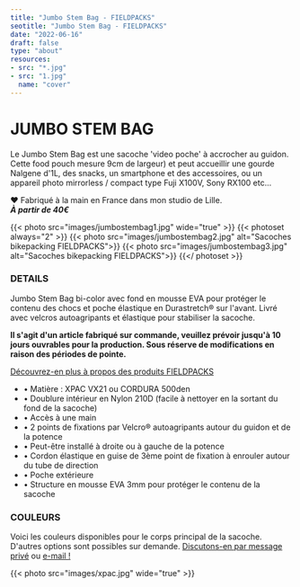 ```yaml
---
title: "Jumbo Stem Bag - FIELDPACKS"
seotitle: "Jumbo Stem Bag - FIELDPACKS"
date: "2022-06-16"
draft: false
type: "about"
resources:
- src: "*.jpg"
- src: "1.jpg"
  name: "cover"
---
```

# JUMBO STEM BAG
Le Jumbo Stem Bag est une sacoche 'video poche' à accrocher au guidon.  Cette food pouch mesure 9cm de largeur) et peut accueillir une gourde Nalgene d'1L, des snacks, un smartphone et des accessoires, ou un appareil photo mirrorless / compact type Fuji X100V, Sony RX100 etc...  

♥ Fabriqué à la main en France dans mon studio de Lille.  
***À partir de 40€***  

{{< photo src="images/jumbostembag1.jpg" wide="true" >}}
{{< photoset always="2" >}} {{< photo src="images/jumbostembag2.jpg" alt="Sacoches bikepacking FIELDPACKS">}} {{< photo src="images/jumbostembag3.jpg" alt="Sacoches bikepacking FIELDPACKS">}} {{</ photoset >}}

### DETAILS  
Jumbo Stem Bag bi-color avec fond en mousse EVA pour protéger le contenu des chocs et poche élastique en Durastretch® sur l'avant. Livré avec velcros autoagripants et élastique pour stabiliser la sacoche.  

**Il s'agit d'un article fabriqué sur commande, veuillez prévoir jusqu'à 10 jours ouvrables pour la production. Sous réserve de modifications en raison des périodes de pointe.**  

[Découvrez-en plus à propos des produits FIELDPACKS](https://fieldpacks.fr/informations-techniques)  

- • Matière : XPAC VX21 ou CORDURA 500den
- • Doublure intérieur en Nylon 210D (facile à nettoyer en la sortant du fond de la sacoche)
- • Accès à une main
- • 2 points de fixations par Velcro® autoagripants autour du guidon et de la potence
- • Peut-être installé à droite ou à gauche de la potence
- • Cordon élastique en guise de 3ème point de fixation à enrouler autour du tube de direction
- • Poche extérieure
- • Structure en mousse EVA 3mm pour protéger le contenu de la sacoche

### COULEURS

Voici les couleurs disponibles pour le corps principal de la sacoche. D'autres options sont possibles sur demande. [Discutons-en par message privé](https://instagram.com/fieldpacks) ou [e-mail !](mailto:hello@fieldpacks.fr)

{{< photo src="images/xpac.jpg" wide="true" >}}
